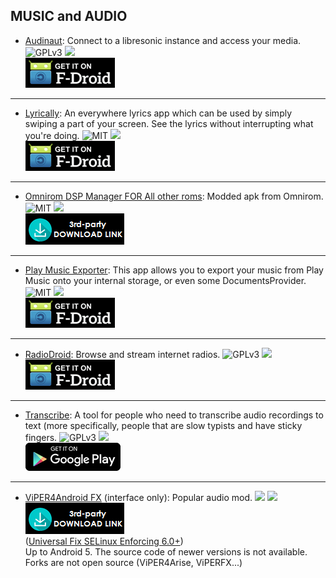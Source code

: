 <!--
    Copyright (C)  2016 PRIMOKORN.
    Permission is granted to copy, distribute and/or modify this document
    under the terms of the GNU Free Documentation License, Version 1.3
    or any later version published by the Free Software Foundation;
    with no Invariant Sections, no Front-Cover Texts, and no Back-Cover Texts.
    A copy of the license is included in the section entitled "GNU
    Free Documentation License".
-->
## MUSIC and AUDIO

* [Audinaut](https://f-droid.org/repository/browse/?fdfilter=Audinaut&fdid=net.nullsum.audinaut): Connect to a libresonic instance and access your media.
![GPLv3](https://img.shields.io/badge/License-GPLv3-brightgreen.svg?style=flat-square)
[![](https://img.shields.io/badge/Source-Github-lightgrey.svg?style=flat-square)](https://github.com/nvllsvm/Audinaut)  
[![](Pictures/F-Droid.png)](https://f-droid.org/repository/browse/?fdfilter=Audinaut&fdid=net.nullsum.audinaut)

***

* [Lyrically](http://v.ht/Qjqc): An everywhere lyrics app which can be used by simply swiping a part of your screen. See the lyrics without interrupting what you're doing.
![MIT](https://img.shields.io/badge/License-MIT-orange.svg?style=flat-square)
[![](https://img.shields.io/badge/Source-Github-lightgrey.svg?style=flat-square)](https://github.com/shkcodes/Lyrically)  
[![](Pictures/F-Droid.png)](http://v.ht/Qjqc)

***

* [Omnirom DSP Manager FOR All other roms](http://v.ht/19sd): Modded apk from Omnirom.
![MIT](https://img.shields.io/badge/License-MIT-orange.svg?style=flat-square)
[![](https://img.shields.io/badge/Website/Source-Github-lightgrey.svg?style=flat-square)](https://james34602.github.io/JamesDSPManager/)  
[![](Pictures/3rd-party.png)](https://github.com/james34602/JamesDSPManager/releases)

***

* [Play Music Exporter](https://f-droid.org/repository/browse/?fdid=re.jcg.playmusicexporter): This app allows you to export your music from Play Music onto your internal storage, or even some DocumentsProvider.
![MIT](https://img.shields.io/badge/License-MIT-orange.svg?style=flat-square)
[![](https://img.shields.io/badge/Source-Github-lightgrey.svg?style=flat-square)](https://github.com/jcgruenhage/PlayMusicExporter)  
[![](Pictures/F-Droid.png)](https://f-droid.org/repository/browse/?fdid=re.jcg.playmusicexporter)

***

* [RadioDroid](http://v.ht/xoOG1): Browse and stream internet radios.
![GPLv3](https://img.shields.io/badge/License-GPLv3-brightgreen.svg?style=flat-square)
[![](https://img.shields.io/badge/Source-Github-lightgrey.svg?style=flat-square)](https://github.com/segler-alex/RadioDroid)  
[![](Pictures/F-Droid.png)](http://v.ht/xoOG1)

***

* [Transcribe](https://github.com/p-edelman/Transcribe): A tool for people who need to transcribe audio recordings to text (more specifically, people that are slow typists and have sticky fingers.
![GPLv3](https://img.shields.io/badge/License-GPLv3-brightgreen.svg?style=flat-square)
[![](https://img.shields.io/badge/Source-Github-lightgrey.svg?style=flat-square)](https://github.com/p-edelman/Transcribe)  
[![](Pictures/Google_Play.png)](https://play.google.com/store/apps/details?id=org.mrpi.transcribe)

***

* [ViPER4Android FX](http://v.ht/T2LF) (interface only): Popular audio mod.
![](https://img.shields.io/badge/License-Missing-000000.svg?style=flat-square)
[![](https://img.shields.io/badge/Source-Github-lightgrey.svg?style=flat-square)](https://github.com/vipersaudio/viper4android_fx)  
[![](Pictures/3rd-party.png)](http://v.ht/T2LF)  
([Universal Fix SELinux Enforcing 6.0+](http://v.ht/zzjZ))  
Up to Android 5. The source code of newer versions is not available. Forks are not open source (ViPER4Arise, ViPERFX...)